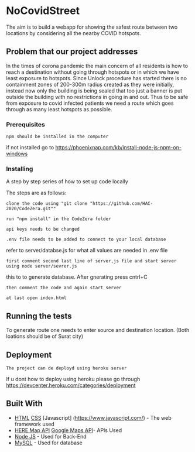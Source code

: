 # NoCovidStreet

The aim is to build a webapp for showing the safest route between two locations by considering all the nearby COVID hotspots.

## Problem that our project addresses

In the times of corona pandemic the main concern of all residents is how to reach a destination without going through hotspots or in which we have least exposure to hotspots.
Since Unlock procedure has started there is no containment zones of 200-300m radius created as they were initially, instead now only the building is being sealed that too just a banner is put outside the building with no restrictions in going in and out.
Thus to be safe from exposure to covid infected patients we need a route which goes through as many least hotspots as possible.

### Prerequisites
  ```
  npm should be installed in the computer
  ```
  if not installed go to https://phoenixnap.com/kb/install-node-js-npm-on-windows

### Installing

A step by step series of how to set up code locally

The steps are as follows:

```
clone the code using "git clone "https://github.com/HAC-2020/CodeZera.git""
```

```
run "npm install" in the CodeZera folder
```
```
api keys needs to be changed
```
```
.env file needs to be added to connect to your local database 
```
refer to server/databse.js for what all values are needed in .env file

```
first comment second last line of server,js file and start server using node server/sevrer.js
```
this to to generate database. After gnerating press cntrl+C
```
then comment the code and again start server
```
```
at last open index.html
```
## Running the tests

To generate route one needs to enter source and destination location. (Both loations should be of Surat city)

## Deployment
```
The project can de deployd using heroku server
```
If u dont how to deploy using heroku please go through https://devcenter.heroku.com/categories/deployment


## Built With

* [HTML](https://www.w3schools.com/html/) [CSS](https://www.w3schools.com/css/) [Javascript] (https://www.javascript.com/) - The web framework used
* [HERE Map API](https://developer.here.com/) [Google Maps API](https://developers.google.com/maps/documentation)- APIs Used
* [Node JS](https://nodejs.org/) - Used for Back-End
* [MySQL](https://www.mysql.com/) - Used for database

